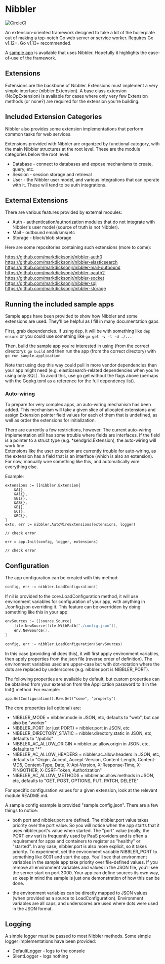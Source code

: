 # Nibbler

[![CircleCI](https://circleci.com/gh/markdicksonjr/nibbler.svg?style=svg)](https://circleci.com/gh/markdicksonjr/nibbler)

An extension-oriented framework designed to take a lot of the boilerplate out of making a top-notch Go web server or 
service worker.  Requires Go v1.12+.  Go v1.13+ recommended. 

A [sample app](https://github.com/markdicksonjr/nibbler-sample) is available that uses Nibbler.  Hopefully it highlights
the ease-of-use of the framework.

## Extensions

Extensions are the backbone of Nibbler.  Extensions must implement a very simple interface (nibbler.Extension).  A base 
class extension (NoOpExtension) is available for cases where only very few Extension methods (or none?) are required for 
the extension you're building.

## Included Extension Categories

Nibbler also provides some extension implementations that perform common tasks for web services.

Extensions provided with Nibbler are organized by functional category, with the main Nibbler structures at the root level.  These are the 
module categories below the root level:

- Database - connect to databases and expose mechanisms to create, query, etc.
- Session - session storage and retrieval
- User - the Nibbler user model, and various integrations that can operate with it.  These will tend to be auth integrations.

## External Extensions

There are various features provided by external modules:

- Auth - authentication/authorization modules that do not integrate with Nibbler's user model (source of truth is not Nibbler).
- Mail - outbound email/sms/etc
- Storage - block/blob storage

Here are some repositories containing such extensions (more to come):

https://github.com/markdicksonjr/nibbler-auth0
https://github.com/markdicksonjr/nibbler-elasticsearch
https://github.com/markdicksonjr/nibbler-mail-outbound
https://github.com/markdicksonjr/nibbler-oauth2
https://github.com/markdicksonjr/nibbler-socket
https://github.com/markdicksonjr/nibbler-sql
https://github.com/markdicksonjr/nibbler-storage

## Running the included sample apps

Sample apps have been provided to show how Nibbler and some extensions are used.  They'll be helpful as I fill in many documentation gaps.

First, grab dependencies.  If using dep, it will be with something like
`dep ensure` or you could use something like `go get -v -t -d ./...`

Then, build the sample app you're interested in using (from the correct directory):
`go build` and then run the app (from the correct directory) with `go run sample.application`

Note that using dep this way could pull in more vendor dependencies than your app might need (e.g. elasticsearch-related
dependencies when you're using only SQL).  To avoid this, use go get without the flags above (perhaps with the Gopkg.toml
as a reference for the full dependency list).

### Auto-wiring

To prepare for very complex apps, an auto-wiring mechanism has been added.  This mechanism will take a given slice of 
allocated extensions and assign Extension pointer field values for each of them that is undefined, as well as order the 
extensions for initialization.

There are currently a few restrictions, however.  The current auto-wiring implementation still has some trouble where fields
are interfaces.  If the field is a pointer to a struct type (e.g. *sendgrid.Extension), the auto-wiring will work fine.  
Extensions like the user extension are currently trouble for auto-wiring, as the extension has a field that is an interface 
(which is also an extension).  For now, manually wire something like this, and automatically wire everything else.

Example:

```
extensions := []nibbler.Extension{
    &A{},
    &A1{},
    &B1{},
    &AB{},
    &B{},
    &C{},
    &BC{},
}
exts, err := nibbler.AutoWireExtensions(extensions, logger)

// check error

err = app.Init(config, logger, extensions)

// check error
```

## Configuration

The app configuration can be created with this method:

```go
config, err := nibbler.LoadConfiguration()
```

If nil is provided to the core.LoadConfiguration method, it will use environment variables for
configuration of your app, with anything in ./config.json overriding it.  This feature can be overridden 
by doing something like this in your app:

```go
envSources := []source.Source{
    file.NewSource(file.WithPath("./config.json")),
    env.NewSource(),
}

config, err := nibbler.LoadConfiguration(&envSources)
```

In this case (providing nil does this), it will first apply environment variables, then apply properties from the json file (reverse order of definition). 
The environment variables used are upper-case but with dot-notation where the dots are replaced by underscores (e.g. nibbler.port is NIBBLER_PORT).

The following properties are available by default, but custom properties can be obtained from your extension from the Application
password to it in the Init() method.  For example:

```
app.GetConfiguration().Raw.Get("some", "property")
```

The core properties (all optional) are:

- NIBBLER_MODE = nibbler.mode in JSON, etc, defaults to "web", but can also be "worker"
- NIBBLER_PORT (or just PORT) = nibbler.port in JSON, etc
- NIBBLER_DIRECTORY_STATIC = nibbler.directory.static in JSON, etc, defaults to "/public" 
- NIBBLER_AC_ALLOW_ORIGIN = nibbler.ac.allow.origin in JSON, etc, defaults to "*" 
- NIBBLER_AC_ALLOW_HEADERS = nibbler.ac.allow.headers in JSON, etc, defaults to "Origin, Accept, Accept-Version, Content-Length, Content-MD5, Content-Type, Date, X-Api-Version, X-Response-Time, X-PINGOTHER, X-CSRF-Token, Authorization"
- NIBBLER_AC_ALLOW_METHODS = nibbler.ac.allow.methods in JSON, etc, defaults to "GET, POST, OPTIONS, PUT, PATCH, DELETE" 

For specific configuration values for a given extension, look at the relevant module README.md.

A sample config example is provided "sample.config.json".  There are a few things to notice:

- both port and nibbler.port are defined.  The nibbler.port value takes priority over the port value.  So you will notice when the app starts
that it uses nibbler.port's value when started.  The "port" value (really, the PORT env var) is frequently used by PaaS providers and is often a requirement for apps and 
containers to register as "healthy" or "started".  In any case, nibbler.port is also more explicit, so it takes priority.  To experiment, set the
environment variable NIBBLER_PORT to something like 8001 and start the app.  You'll see that environment variables in the sample app take priority
over file-defined values.  If you remove all environment variables and values in the JSON file, you'll see the server start on port 3000.
Your app can define sources its own way, so keep in mind the sample is just one demonstration of how this can be done.

- the environment variables can be directly mapped to JSON values (when provided as a source to LoadConfiguration).  Environment variables 
are all caps, and underscores are used where dots were used in the JSON format.

## Logging

A simple logger must be passed to most Nibbler methods.  Some simple logger implementations have been provided:

- DefaultLogger - logs to the console
- SilentLogger - logs nothing 
